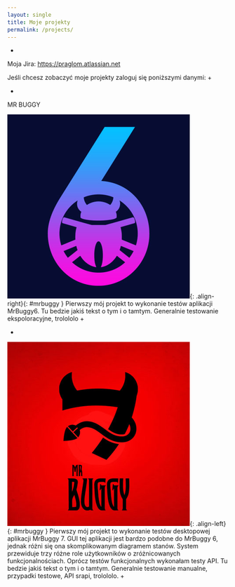 ```yaml
---
layout: single
title: Moje projekty
permalink: /projects/
---
```


+
Moja Jira: https://praglom.atlassian.net

Jeśli chcesz zobaczyć moje projekty zaloguj się poniższymi danymi:
+

+
MR BUGGY

![Mrbuggy6](/assets/images/buggy6.jpg){: .align-right}{: #mrbuggy }
Pierwszy mój projekt to wykonanie testów aplikacji MrBuggy6. 
Tu bedzie jakiś tekst o tym i o tamtym. Generalnie testowanie ekspoloracyjne, trolololo
+

+
![Mrbuggy7](/assets/images/buggy7.jpg){: .align-left}{: #mrbuggy }
Pierwszy mój projekt to wykonanie testów desktopowej aplikacji MrBuggy 7. GUI tej aplikacji jest bardzo podobne do MrBuggy 6, jednak różni się ona skomplikowanym diagramem stanów. System przewiduje trzy różne role użytkowników o zróżnicowanych funkcjonalnościach. Oprócz testów funkcjonalnych wykonałam testy API. 
Tu bedzie jakiś tekst o tym i o tamtym. Generalnie testowanie manualne, przypadki testowe, API srapi, trolololo.
+
